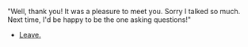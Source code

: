 "Well, thank you! It was a pleasure to meet you. Sorry I talked so much. Next time, I'd be happy to be the one asking questions!"

- [Leave.](leave.md)

